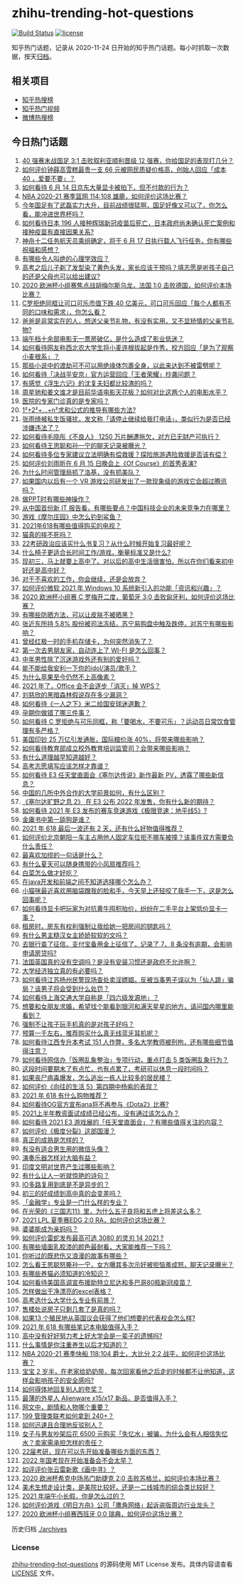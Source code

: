 # zhihu-trending-hot-questions

[![Build Status](https://github.com/justjavac/zhihu-trending-hot-questions/workflows/ci/badge.svg?branch=master)](https://github.com/justjavac/zhihu-trending-hot-questions/actions)
[![license](https://img.shields.io/github/license/justjavac/zhihu-trending-hot-questions)](https://github.com/justjavac/zhihu-trending-hot-questions/blob/master/LICENSE)

知乎热门话题，记录从 2020-11-24 日开始的知乎热门话题。每小时抓取一次数据，按天[归档](./archives)。

## 相关项目

- [知乎热搜榜](https://github.com/justjavac/zhihu-trending-top-search)
- [知乎热门视频](https://github.com/justjavac/zhihu-trending-hot-video)
- [微博热搜榜](https://github.com/justjavac/weibo-trending-hot-search)

## 今日热门话题

<!-- BEGIN -->
<!-- 最后更新时间 Wed Jun 16 2021 13:09:04 GMT+0800 (China Standard Time) -->

1. [40 强赛末战国足 3:1 击败叙利亚顺利晋级 12
   强赛，你给国足的表现打几分？](https://www.zhihu.com/question/465257701)
2. [如何评价钟薛高雪糕最贵一支 66 元被网民质疑价格高，创始人回应「成本 40
   ，爱要不要」？](https://www.zhihu.com/question/465157262)
3. [如何看待 6 月 14 日京东大量显卡被拍下，但不付款的行为？](https://www.zhihu.com/question/465139496)
4. [NBA 2020-21 赛季篮网 114:108
   雄鹿，如何评价这场比赛？](https://www.zhihu.com/question/465262539)
5. [今年国足有了武磊实力大升，目前战绩很猛啊，国足好像又可以了，你怎么看，能冲进世界杯吗？](https://www.zhihu.com/question/464598980)
6. [如何看待日本 196
   人接种辉瑞新冠疫苗后死亡，日本政府尚未确认死亡案例和接种疫苗有直接因果关系?](https://www.zhihu.com/question/464426634)
7. [神舟十二任务航天员乘组确定，将于 6 月 17
   日执行载人飞行任务，你有哪些祝福和感想？](https://www.zhihu.com/question/465272001)
8. [有哪些令人叫绝的心理学效应？](https://www.zhihu.com/question/20357247)
9. [高考之后儿子剃了发型染了黄色头发，家长应该干预吗？填志愿是听孩子自己的还是父母也可以给出建议?](https://www.zhihu.com/question/464569384)
10. [2020 欧洲杯小组赛焦点战胡梅尔斯乌龙，法国 1:0
    击败德国，如何评价本场比赛？](https://www.zhihu.com/question/465165879)
11. [C罗拒绝同框让可口可乐市值下跌 40
    亿美元，可口可乐回应「每个人都有不同的口味和需求」，你怎么看？](https://www.zhihu.com/question/465292823)
12. [爸爸是非常实在的人，想送父亲节礼物，有没有实用，又不显矫情的父亲节礼物?](https://www.zhihu.com/question/31356015)
13. [端午档十余部电影无一票房破亿，是什么造成了影业低迷？](https://www.zhihu.com/question/465092815)
14. [如何看待网友称西北农大学生将小麦连根拔起是作秀，校方回应「是为了观察小麦根系」？](https://www.zhihu.com/question/465265604)
15. [那些小说中的渡劫可不可以用绝缘体包裹全身，以此来达到不被雷劈呢？](https://www.zhihu.com/question/449057976)
16. [如何看待「决战平安京」官方运营回应「王者荣耀」抄袭问题？](https://www.zhihu.com/question/465195776)
17. [有感觉《浮生六记》的沈复夫妇都比较渣的吗？](https://www.zhihu.com/question/66223575)
18. [周星驰和姜文谁才是目前华语电影天花板？如何对比这两个人的电影水平？](https://www.zhihu.com/question/463799369)
19. [医院的专家门诊真的是专家吗？](https://www.zhihu.com/question/462723913)
20. [1²+2²+…+n²求和公式的推导有哪些方法?](https://www.zhihu.com/question/411372206)
21. [张雨绮被私生饭骚扰，发文称「请停止继续给我打电话」，类似行为是否已经涉嫌违法了？](https://www.zhihu.com/question/465146351)
22. [如何看待毛晓彤《不良人》 1250
    万片酬遭拖欠，对方已无财产可执行？](https://www.zhihu.com/question/465208835)
23. [如何看待王思聪和孙一宁的聊天记录被曝光？](https://www.zhihu.com/question/465160470)
24. [如何看待多位专家建议立法明确有偿救援？探险旅游遇险救援是否该有偿？](https://www.zhihu.com/question/465150991)
25. [如何评价刘雨昕在 6 月 15 日晚会上《Of
    Course》的首秀表演?](https://www.zhihu.com/question/465115883)
26. [为什么时间管理局抓了洛基，没有抓美队？](https://www.zhihu.com/question/464162636)
27. [如果国内以后有一个 VR
    游戏公司研发出了一款现象级的游戏它会超过腾讯吗？](https://www.zhihu.com/question/465090565)
28. [做PPT时有哪些神操作？](https://www.zhihu.com/question/65019555)
29. [从中国首份新 IT
    报告看，有哪些要点？中国科技企业的未来竞争力在哪里？](https://www.zhihu.com/question/464231920)
30. [游戏《摩尔庄园》中怎么钓到鲨鱼？](https://www.zhihu.com/question/463116425)
31. [2021年618有哪些值得购买的电视？](https://www.zhihu.com/question/465211788)
32. [猫真的摔不死吗？](https://www.zhihu.com/question/19978294)
33. [22考研政治应该买什么书复习？从什么时候开始复习最好呢？](https://www.zhihu.com/question/465118959)
34. [什么椅子更适合长时间工作/游戏，衡量标准又是什么?](https://www.zhihu.com/question/28628163)
35. [现初三，马上就要上高中了。对以后的高中生活很害怕，所以在你们看来初中好还是高中好？](https://www.zhihu.com/question/463272022)
36. [对于不喜欢的工作，你会继续，还是会放弃？](https://www.zhihu.com/question/463097088)
37. [如何评价微软 2021 年 Windows 10
    系统新引入的功能「资讯和兴趣」？](https://www.zhihu.com/question/464657974)
38. [2020 欧洲杯小组赛 C 罗梅开二度，葡萄牙 3:0
    击败匈牙利，如何评价这场比赛？](https://www.zhihu.com/question/465241022)
39. [有哪些防晒方法，可以让皮肤不被晒黑？](https://www.zhihu.com/question/462578821)
40. [张近东所持 5.8%
    股份被司法冻结，苏宁易购盘中触及跌停，对苏宁有哪些影响？](https://www.zhihu.com/question/465092994)
41. [曾经红极一时的手机存储卡，为何突然消失了？](https://www.zhihu.com/question/379697777)
42. [第一次去男朋友家，自动连上了 WI-FI 是怎么回事？](https://www.zhihu.com/question/464961722)
43. [中年男性除了沉迷游戏外还有别的爱好吗？](https://www.zhihu.com/question/459226864)
44. [能不能给我安利一下你的idol/演员/歌手？](https://www.zhihu.com/question/451642452)
45. [为什么苹果至今仍然不上高像素？](https://www.zhihu.com/question/464657256)
46. [2021 年了，Office 会不会逐步「消灭」掉 WPS？](https://www.zhihu.com/question/460028327)
47. [刘慈欣的黑暗森林假说存在多少漏洞？](https://www.zhihu.com/question/451440009)
48. [如何看待《一人之下》米二给国安球迷道歉？](https://www.zhihu.com/question/465110855)
49. [孕期你做错了哪三件事？](https://www.zhihu.com/question/394789468)
50. [如何看待 C
    罗拒绝与可乐同框，称「要喝水，不要可乐」？运动员日常饮食管理有多严格？](https://www.zhihu.com/question/465112331)
51. [美国印钞 25 万亿引发通胀，国际粮价涨
    40%，将带来哪些影响？](https://www.zhihu.com/question/464253751)
52. [如何看待教育部成立校外教育培训监管司？会带来哪些影响？](https://www.zhihu.com/question/465193204)
53. [有什么道理越早知道越好？](https://www.zhihu.com/question/431287807)
54. [高考志愿填写应该怎样才靠谱？](https://www.zhihu.com/question/282379013)
55. [如何看待 E3 任天堂直面会《塞尔达传说》新作最新
    PV，透露了哪些新信息？](https://www.zhihu.com/question/465249547)
56. [中国的几所中外合作的大学前景如何，有什么区别？](https://www.zhihu.com/question/291415035)
57. [《塞尔达旷野之息 2》 在 E3 公布 2022
    年发售，你有什么新的期待？](https://www.zhihu.com/question/465247574)
58. [如何看待 2021 年 E3
    发布的赛车竞速游戏《极限竞速：地平线5》?](https://www.zhihu.com/question/464891552)
59. [金庸书中第一舔狗是谁？](https://www.zhihu.com/question/464912057)
60. [2021 年 618 最后一波还有 2
    天，还有什么好物值得推荐？](https://www.zhihu.com/question/465133544)
61. [如何评价北京朝阳一车主占用他人固定车位拒不挪车被撞？该事件双方需要负什么责任？](https://www.zhihu.com/question/465097829)
62. [最喜欢加缪的一句话是什么？](https://www.zhihu.com/question/318208674)
63. [有什么夏天可以随身携带的小风扇推荐吗？](https://www.zhihu.com/question/59997334)
64. [白菜怎么做才好吃？](https://www.zhihu.com/question/26593822)
65. [在java开发和前端之间不知道选择哪个怎么办？](https://www.zhihu.com/question/280273732)
66. [小猫咪最近喜欢用脑袋蹭我的脸和手，今天早上还轻咬了我手一下，这是怎么回事呢？](https://www.zhihu.com/question/464003051)
67. [如何看待显卡吧玩家为对抗黄牛囤积抬价，纷纷在二手平台上架低价显卡一事？](https://www.zhihu.com/question/464735756)
68. [租房时，房东有权利强制让我给她一把房间的钥匙吗？](https://www.zhihu.com/question/462612155)
69. [有什么男主糙汉女主娇娇软软的文吗？](https://www.zhihu.com/question/393112777)
70. [去银行查了征信，支付宝备用金上征信了，记录了 7、8
    条没有逾期，会影响申请房贷吗?](https://www.zhihu.com/question/401757959)
71. [法国英国真的没有空调吗？是没有安装习惯还是政府不允许啊？](https://www.zhihu.com/question/48716799)
72. [大学经济独立真的有必要吗？](https://www.zhihu.com/question/385171736)
73. [如何看待江苏扬州民警现场查处卖淫嫖娼，反被当事男子误以为「仙人跳」骗局？该男子将会受到什么处罚？](https://www.zhihu.com/question/464879487)
74. [如何看待上海交通大学自称是「四六级发源地」？](https://www.zhihu.com/question/464806294)
75. [想要和女朋友求婚，希望找个能看到银河和满天星星的地方，请问国内哪里能看到？](https://www.zhihu.com/question/453392696)
76. [强制不让孩子玩手机真的是对孩子好吗？](https://www.zhihu.com/question/325178193)
77. [预算一千左右，推荐购买什么真无线蓝牙耳机呢？](https://www.zhihu.com/question/461079082)
78. [如何看待江西专升本考试 151
    人作弊，多名大学教师被刑拘，还有哪些细节值得注意？](https://www.zhihu.com/question/465076235)
79. [如何看待网信办「饭圈乱象整治」专项行动，重点打击 5
    类饭圈乱象行为？](https://www.zhihu.com/question/465112780)
80. [这段时间要期末了有点忙，也有点累了，考研可以休息一段时间吗？](https://www.zhihu.com/question/464096874)
81. [如果丧尸病毒爆发，怎么逃出一栋人比较多的居民楼？](https://www.zhihu.com/question/38408371)
82. [如何评价《向往的生活 5》第四期中杨紫的表现？](https://www.zhihu.com/question/459467558)
83. [2021 年 618 有什么购物推荐？](https://www.zhihu.com/question/456666130)
84. [如何看待OG官方宣布ana将不再参与《Dota2》比赛?](https://www.zhihu.com/question/465058089)
85. [2021上半年教资面试成绩已经公布，没有通过该怎么办？](https://www.zhihu.com/question/465072042)
86. [如何看待 2021 E3
    游戏展的「任天堂直面会」？有哪些值得关注的内容？](https://www.zhihu.com/question/465215405)
87. [如何评价《极度分裂》这部国漫？](https://www.zhihu.com/question/28082072)
88. [真正的成熟是怎样的？](https://www.zhihu.com/question/23055853)
89. [有没有适合男生用的微信头像？](https://www.zhihu.com/question/454151961)
90. [演奏乐器怎样对大脑有益？](https://www.zhihu.com/question/266210634)
91. [印度文明对世界产生过哪些影响？](https://www.zhihu.com/question/462960421)
92. [有什么让人一听就惊艳的诗句？](https://www.zhihu.com/question/457061535)
93. [IO多路复用到底是不是异步的？](https://www.zhihu.com/question/59975081)
94. [初三的好成绩到高中真的会变差吗？](https://www.zhihu.com/question/464672740)
95. [「金融学」专业是一门什么样的专业？](https://www.zhihu.com/question/324787450)
96. [在光荣的《三国志11》里，为什么五子良将和五虎上将差这么多？](https://www.zhihu.com/question/329658518)
97. [2021 LPL 夏季赛EDG 2:0 RA，如何评价这场比赛？](https://www.zhihu.com/question/464995096)
98. [婆婆能成为亲妈吗？](https://www.zhihu.com/question/317585068)
99. [如何评价雷蛇发布最高可选 3080 的灵刃 14 2021 ?](https://www.zhihu.com/question/465077231)
100. [有哪些墙面乳胶漆的颜色最耐看，大家能推荐一下吗？](https://www.zhihu.com/question/266901539)
101. [你听过的既悲伤又浪漫的故事有哪些？](https://www.zhihu.com/question/26437791)
102. [怎么看王思聪怒撕孙一宁，女方曝其多次示好被拒恼羞成怒，聊天记录曝光？](https://www.zhihu.com/question/465193554)
103. [有哪些养猫必须知道的冷知识？](https://www.zhihu.com/question/428891310)
104. [如何看待美国高调宣布援助特立尼达和多巴哥80瓶新冠疫苗？](https://www.zhihu.com/question/465072169)
105. [怎样做出干净漂亮的excel表格？](https://www.zhihu.com/question/21287244)
106. [高考选什么大学什么专业有前景？](https://www.zhihu.com/question/440235164)
107. [售楼处说房子只剩几套了是真的吗？](https://www.zhihu.com/question/460961867)
108. [如果13 个殖民地从英国议会获得了他们想要的代表权会怎么样?](https://www.zhihu.com/question/463566948)
109. [2021 年 618 有哪些笔记本电脑值得入手？](https://www.zhihu.com/question/457255317)
110. [高中没有好好努力考上好大学会是一辈子的遗憾吗?](https://www.zhihu.com/question/463210788)
111. [什么事情是你注重养生以后才知道的？](https://www.zhihu.com/question/451372641)
112. [NBA 2020-21 赛季快船 118:104 爵士，大比分 2:2
     战平，如何评价这场比赛？](https://www.zhihu.com/question/465077497)
113. [宝宝 2
     岁半，在老家给奶奶带，每次回家看他之后走的时候都不让他知道，这样会影响孩子的安全感吗?](https://www.zhihu.com/question/464606733)
114. [如何得体地回复别人的夸奖？](https://www.zhihu.com/question/23758741)
115. [最薄的外星人 Alienware x15/x17
     新品，是否值得入手？](https://www.zhihu.com/question/462727712)
116. [网文中，剧情和人物哪个重要？](https://www.zhihu.com/question/464564870)
117. [199 管理类联考如何拿到 240+？](https://www.zhihu.com/question/61541247)
118. [如何迅速且合理地反驳别人？](https://www.zhihu.com/question/21995841)
119. [女子与男友吵架后花 6500
     元购买「失忆水」被骗，为什么会有人相信失忆水？卖家需承担怎样的责任？](https://www.zhihu.com/question/465082372)
120. [22届考研，现在可以先开始准备哪些方面的东西？](https://www.zhihu.com/question/364876645)
121. [2022 年国考现在开始准备会不会太早？](https://www.zhihu.com/question/444676802)
122. [如评评价张云雷新歌《画中寻》？](https://www.zhihu.com/question/465107627)
123. [2020 欧洲杯希克中场吊门助捷克 2:0
     击败苏格兰，如何评价本场比赛？](https://www.zhihu.com/question/464977163)
124. [美术生想走设计类，是美院比较好，还是一二线城市的综合类比较好？](https://www.zhihu.com/question/462891421)
125. [2021 年端午小长假，你是怎么过的？](https://www.zhihu.com/question/464547029)
126. [如何评价游戏《明日方舟》公司「鹰角网络」起诉盗版周边行业龙头？](https://www.zhihu.com/question/427884535)
127. [2020 欧洲杯小组赛西班牙 0:0 瑞典，如何评价这场比赛？](https://www.zhihu.com/question/465057552)

<!-- END -->

历史归档 [./archives](./archives)

### License

[zhihu-trending-hot-questions](https://github.com/justjavac/zhihu-trending-hot-questions)
的源码使用 MIT License 发布。具体内容请查看 [LICENSE](./LICENSE) 文件。
